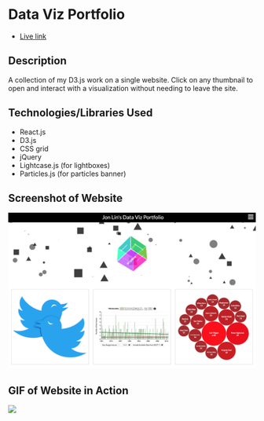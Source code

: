 # Data Viz Portfolio
* [Live link][live-link]

## Description
A collection of my D3.js work on a single website. Click on any thumbnail to open and interact with a visualization without needing to leave the site.

## Technologies/Libraries Used
* React.js
* D3.js
* CSS grid
* jQuery
* Lightcase.js (for lightboxes)
* Particles.js (for particles banner)

[live-link]: https://jclin2013.github.io/DataVizPortfolio/

## Screenshot of Website

<img src="./data-viz-portfolio-screenshot.png">

## GIF of Website in Action

<img src="./data-viz-portfolio-action.gif">
